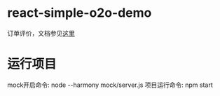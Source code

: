 # react-simple-o2o-demo

订单评价，文档参见[这里](./docs/README.md)

# 运行项目

mock开启命令: node --harmony mock/server.js
项目运行命令: npm start